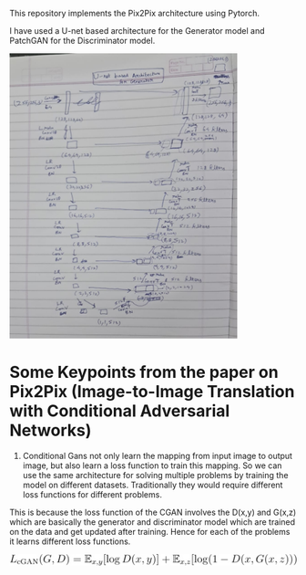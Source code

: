 This repository implements the Pix2Pix architecture using Pytorch.

I have used a U-net based architecture for the Generator model and PatchGAN for the Discriminator model.


<img src="images/unetgen.jpg" alt="Schematic Diagram of Unet Generator" width="400" height="500"/>


# Some Keypoints from the paper on Pix2Pix (Image-to-Image Translation with Conditional Adversarial Networks)

1. Conditional Gans not only learn the mapping from input image to output image, 
but also learn a loss function to train this mapping. So we can use the same architecture for 
solving multiple problems by training the model on different datasets. Traditionally they would 
require different loss functions for different problems.

This is because the loss function of the CGAN involves the D(x,y) and G(x,z) which
are basically the generator and discriminator model which are trained on the data and 
get updated after training. Hence for each of the problems it learns different loss functions.

![Equation for CGAN Loss](images/equation.jpg)
